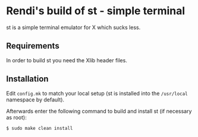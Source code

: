 # Rendi's build of st - simple terminal
st is a simple terminal emulator for X which sucks less.

## Requirements
In order to build st you need the Xlib header files.

## Installation
Edit `config.mk` to match your local setup (st is installed into
the `/usr/local` namespace by default).

Afterwards enter the following command to build and install st (if
necessary as root):
```bash
$ sudo make clean install
```